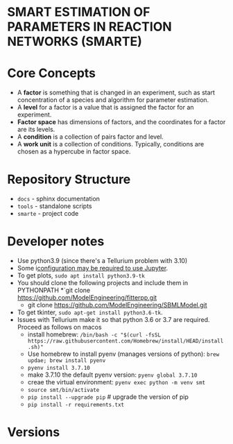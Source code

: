 # SMART ESTIMATION OF PARAMETERS IN REACTION NETWORKS (SMARTE)

# Core Concepts

* A **factor** is something that is changed in an experiment, such as start concentration of a species and algorithm for parameter estimation.
* A **level** for a factor is a value that is assigned the factor for an experiment.
* **Factor space** has dimensions of factors, and the coordinates for a factor are its levels.
* A **condition** is a collection of pairs factor and level.
* A **work unit** is a collection of conditions. Typically, conditions are chosen as a hypercube in factor space.

# Repository Structure
* `docs` - sphinx documentation
* `tools` - standalone scripts
* `smarte` - project code

# Developer notes
* Use python3.9 (since there's a Tellurium problem with 3.10)
* Some i[configuration may be required to use Jupyter](https://stackoverflow.com/questions/67679019/jupyter-lab-not-opening-on-ubuntu).
* To get plots, ``sudo apt install python3.9-tk``
* You should clone the following projects and include them in PYTHONPATH
  *`git clone https://github.com/ModelEngineering/fitterpp.git
  * git clone https://github.com/ModelEngineering/SBMLModel.git
* To get tkinter, ``sudo apt-get install python3.6-tk``.
* Issues with Tellurium make it so that python 3.6 or 3.7 are required. Proceed as follows on macos
  * install homebrew: ``/bin/bash -c "$(curl -fsSL https://raw.githubusercontent.com/Homebrew/install/HEAD/install.sh)"``
  * Use homebrew to install pyenv (manages versions of python): ``brew updae; brew install pyenv``
  * ``pyenv install 3.7.10``
  * make 3.7.10 the default pyenv version: ``pyenv global 3.7.10``
  * creae the virtual environment: ``pyenv exec python -m venv smt``
  * ``source smt/bin/activate``
  * ``pip install --upgrade pip``  # upgrade the version of pip
  * ``pip install -r requirements.txt``

# Versions
